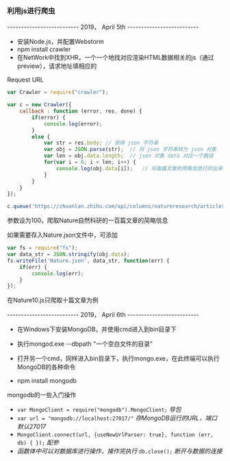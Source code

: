 ### 利用js进行爬虫 

-------------------------- 2019， April 5th --------------------------

- 安装Node.js，并配置Webstorm
- npm install crawler
- 在NetWork中找到XHR，一个一个地找对应渲染HTML数据相关的js（通过preview），请求地址填相应的

Request URL

```js
var Crawler = require("crawler");

var c = new Crawler({
    callback : function (error, res, done) {
        if(error) {
            console.log(error);
        }
        else {
            var str = res.body;	// 获得 json 字符串
            var obj = JSON.parse(str);	// 将 json 字符串转为 json 对象
            var len = obj.data.length;	// json 对象 data 对应一个数组
            for(var i = 0; i < len; i++) {
                console.log(obj.data[i]);	// 将每篇文章的简略信息打印出来
            }
        }
    }
});

c.queue('https://zhuanlan.zhihu.com/api/columns/natureresearch/articles?limit=100&offset=100')
```

参数设为100，爬取Nature自然科研的一百篇文章的简略信息

如果需要存入Nature.json文件中，可添加

```js
var fs = require("fs");
var data_str = JSON.stringify(obj.data);
fs.writeFile('Nature.json', data_str, function(err) {
    if(err) {
        console.log(err);
    }
});
```

在Nature10.js只爬取十篇文章为例

-------------------------- 2019， April 6th --------------------------

- 在Windows下安装MongoDB，并使用cmd进入到bin目录下
- 执行mongod.exe --dbpath "一个空白文件的目录"
- 打开另一个cmd，同样进入bin目录下，执行mongo.exe，在此终端可以执行MongoDB的各种命令 

- npm install mongodb

mongodb的一些入门操作

- `var MongoClient = require("mongodb").MongoClient;`     *导包*
- `var url = "mongodb://localhost:27017/"`  *存MongoDB运行的URL，端口默认27017*
- `MongoClient.connect(url, {useNewUrlParser: true}, function (err, db) { });`   *配参*
- *函数体中可以对数据库进行操作，操作完执行* `db.close();` *断开与数据的连接*

